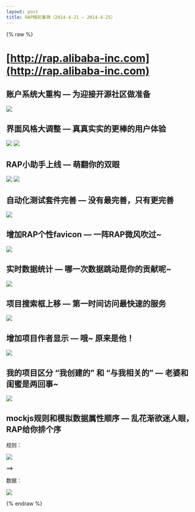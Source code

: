 ```yaml
---
layout: post
title: RAP精彩集锦（2014-4-21 ~ 2014-4-25）
---
```


{% raw %}


# [http://rap.alibaba-inc.com](http://rap.alibaba-inc.com)

## 账户系统大重构 — 为迎接开源社区做准备
<img src="/RAP/assets/img/weekreport/2014-4-25/1.jpeg"/>

## 界面风格大调整 — 真真实实的更棒的用户体验
<img src="/RAP/assets/img/weekreport/2014-4-25/2.jpeg"/>

<img src="/RAP/assets/img/weekreport/2014-4-25/2-2.jpeg"/>

## RAP小助手上线 — 萌翻你的双眼
<img src="/RAP/assets/img/weekreport/2014-4-25/3.jpeg"/>

<img src="/RAP/assets/img/weekreport/2014-4-25/3-2.jpeg"/>

## 自动化测试套件完善 — 没有最完善，只有更完善
<img src="/RAP/assets/img/weekreport/2014-4-25/4.jpeg"/>

## 增加RAP个性favicon — 一阵RAP微风吹过~
<img src="/RAP/assets/img/weekreport/2014-4-25/5.jpeg"/>

## 实时数据统计 — 哪一次数据跳动是你的贡献呢~
<img src="/RAP/assets/img/weekreport/2014-4-25/6.jpeg"/>

## 项目搜索框上移 — 第一时间访问最快速的服务
<img src="/RAP/assets/img/weekreport/2014-4-25/7.jpeg"/>

## 增加项目作者显示 — 哦~ 原来是他！
<img src="/RAP/assets/img/weekreport/2014-4-25/8.jpeg"/>

## 我的项目区分 “我创建的” 和 “与我相关的” — 老婆和闺蜜是两回事~
<img src="/RAP/assets/img/weekreport/2014-4-25/9.jpeg"/>

## mockjs规则和模拟数据属性顺序 — 乱花渐欲迷人眼，RAP给你排个序

规则：

<img src="/RAP/assets/img/weekreport/2014-4-25/10.jpeg"/>

==>

数据：

<img src="/RAP/assets/img/weekreport/2014-4-25/10-2.jpeg"/>

{% endraw %}
